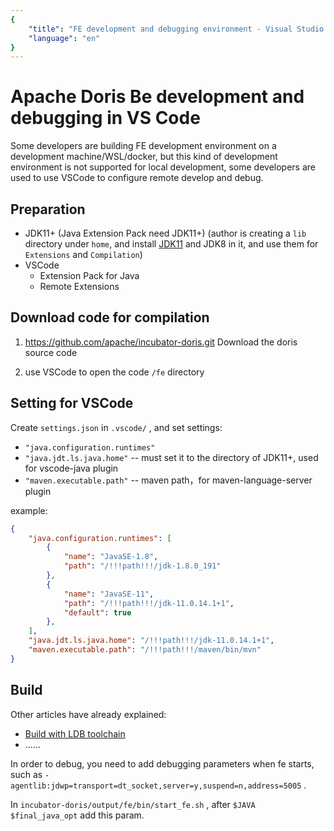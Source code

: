 ```yaml
---
{
    "title": "FE development and debugging environment - Visual Studio Code (VSCode)",
    "language": "en"
}
---
```


<!-- 
Licensed to the Apache Software Foundation (ASF) under one
or more contributor license agreements.  See the NOTICE file
distributed with this work for additional information
regarding copyright ownership.  The ASF licenses this file
to you under the Apache License, Version 2.0 (the
"License"); you may not use this file except in compliance
with the License.  You may obtain a copy of the License at

  http://www.apache.org/licenses/LICENSE-2.0

Unless required by applicable law or agreed to in writing, 
software distributed under the License is distributed on an
"AS IS" BASIS, WITHOUT WARRANTIES OR CONDITIONS OF ANY
KIND, either express or implied.  See the License for the
specific language governing permissions and limitations
under the License.
-->

# Apache Doris Be development and debugging in VS Code

Some developers are building FE development environment on a development machine/WSL/docker, but this kind of development environment is not supported for local development, some developers are used to use VSCode to configure remote develop and debug.

## Preparation

* JDK11+ (Java Extension Pack need JDK11+) (author is creating a `lib` directory under `home`, and install [JDK11](https://github.com/adoptium/temurin11-binaries/releases/) and JDK8 in it, and use them for `Extensions` and `Compilation`)
* VSCode
  + Extension Pack for Java
  + Remote Extensions

## Download code for compilation

1. https://github.com/apache/incubator-doris.git Download the doris source code

2. use VSCode to open the code `/fe` directory

## Setting for VSCode

Create `settings.json` in `.vscode/` , and set settings:

* `"java.configuration.runtimes"`
* `"java.jdt.ls.java.home"` -- must set it to the directory of JDK11+, used for vscode-java plugin
* `"maven.executable.path"` -- maven path，for maven-language-server plugin

example:

```json
{
    "java.configuration.runtimes": [
        {
            "name": "JavaSE-1.8",
            "path": "/!!!path!!!/jdk-1.8.0_191"
        },
        {
            "name": "JavaSE-11",
            "path": "/!!!path!!!/jdk-11.0.14.1+1",
            "default": true
        },
    ],
    "java.jdt.ls.java.home": "/!!!path!!!/jdk-11.0.14.1+1",
    "maven.executable.path": "/!!!path!!!/maven/bin/mvn"
}
```

## Build

Other articles have already explained:
* [Build with LDB toolchain ](../../docs/install/source-install/compilation-with-ldb-toolchain.md)
* ......

In order to debug, you need to add debugging parameters when fe starts, such as `-agentlib:jdwp=transport=dt_socket,server=y,suspend=n,address=5005` .

In `incubator-doris/output/fe/bin/start_fe.sh` , after `$JAVA $final_java_opt` add this param.
